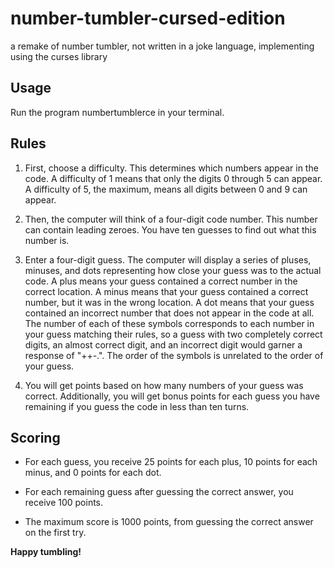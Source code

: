 # number-tumbler-cursed-edition
a remake of number tumbler, not written in a joke language, implementing using the curses library

## Usage
Run the program numbertumblerce in your terminal.

## Rules
1. First, choose a difficulty. This determines which numbers appear in the code. A difficulty of 1 means that only the digits 0 through 5 can appear. A difficulty of 5, the maximum, means all digits between 0 and 9 can appear.

2. Then, the computer will think of a four-digit code number. This number can contain leading zeroes. You have ten guesses to find out what this number is.

3. Enter a four-digit guess. The computer will display a series of pluses, minuses, and dots representing how close your guess was to the actual code. A plus means your guess contained a correct number in the correct location. A minus means that your guess contained a correct number, but it was in the wrong location. A dot means that your guess contained an incorrect number that does not appear in the code at all. The number of each of these symbols corresponds to each number in your guess matching their rules, so a guess with two completely correct digits, an almost correct digit, and an incorrect digit would garner a response of "++-.". The order of the symbols is unrelated to the order of your guess.

4. You will get points based on how many numbers of your guess was correct. Additionally, you will get bonus points for each guess you have remaining if you guess the code in less than ten turns.

## Scoring

* For each guess, you receive 25 points for each plus, 10 points for each minus, and 0 points for each dot.

* For each remaining guess after guessing the correct answer, you receive 100 points.

* The maximum score is 1000 points, from guessing the correct answer on the first try.

**Happy tumbling!**

